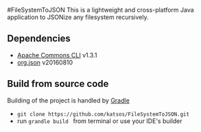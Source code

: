 #FileSystemToJSON
This is a lightweight and cross-platform Java application to JSONize any filesystem recursively.


## Dependencies
* [Apache Commons CLI](http://commons.apache.org/proper/commons-cli/) v1.3.1
* [org.json](https://github.com/stleary/JSON-java) v20160810


## Build from source code
Building of the project is handled by [Gradle](https://gradle.org/)  
* `git clone https://github.com/katsos/FileSystemToJSON.git`
* run `grandle build `  from terminal or use your IDE's builder
